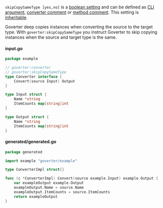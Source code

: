 `skipCopySameType [yes,no]` is a [boolean setting](config/define.md#boolean)
and can be defined as [CLI argument](config/define.md#cli), [converter
comment](config/define.md#converter) or [method
comment](config/define.md#method). This setting is
[inheritable](config/define.md#inheritance).

Goverter deep copies instances when converting the source to the target type.
With `goverter:skipCopySameType` you instruct Goverter to skip copying instances
when the source and target type is the same.

<!-- tabs:start -->

#### **input.go**

```go
package example

// goverter:converter
// goverter:skipCopySameType
type Converter interface {
	Convert(source Input) Output
}

type Input struct {
	Name *string
    ItemCounts map[string]int
}

type Output struct {
	Name *string
    ItemCounts map[string]int
}
```

#### **generated/generated.go**

```go
package generated

import example "goverter/example"

type ConverterImpl struct{}

func (c *ConverterImpl) Convert(source example.Input) example.Output {
	var exampleOutput example.Output
	exampleOutput.Name = source.Name
	exampleOutput.ItemCounts = source.ItemCounts
	return exampleOutput
}
```

<!-- tabs:end -->
